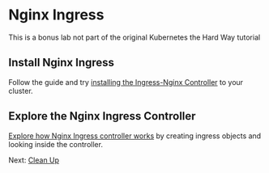 # Nginx Ingress

This is a bonus lab not part of the original Kubernetes the Hard Way tutorial

## Install Nginx Ingress

Follow the guide and try [installing the Ingress-Nginx Controller](https://kubernetes.github.io/ingress-nginx/deploy/#aws) to your cluster.

## Explore the Nginx Ingress Controller

[Explore how Nginx Ingress controller works](https://blog.indrek.io/articles/whats-inside-the-nginx-ingress-controller/) by creating ingress objects and looking inside the controller.

Next: [Clean Up](14-cleanup.md)